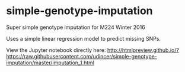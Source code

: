 # simple-genotype-imputation
Super simple genotype imputation for M224 Winter 2016

Uses a simple linear regression model to predict missing SNPs.

View the Jupyter notebook directly here:
http://htmlpreview.github.io/?https://raw.githubusercontent.com/udincer/simple-genotype-imputation/master/imputation_1.html
